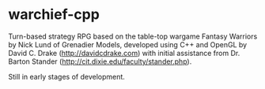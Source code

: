 warchief-cpp
============

Turn-based strategy RPG based on the table-top wargame Fantasy Warriors by
Nick Lund of Grenadier Models, developed using C++ and OpenGL by David C. Drake
(http://davidcdrake.com) with initial assistance from Dr. Barton Stander
(http://cit.dixie.edu/faculty/stander.php).

Still in early stages of development.

